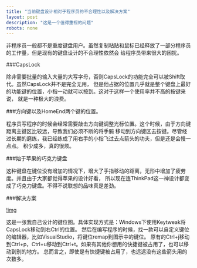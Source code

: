 ```yaml
---
title: "当前键盘设计相对于程序员的不合理性以及解决方案"
layout: post
description: "这是一个值得重视的问题"
robots: none
---
```


非程序员一般都不是重度键盘用户。虽然复制粘贴和鼠标已经释放了一部分程序员的工作量，但是现有的键盘设计的不合理性依然会
给程序员带来很大的困扰。

###CapsLock

除非需要批量的输入大量的大写字母，否则CapsLock的功能完全可以被Shift取代。虽然CapsLock并不是完全无用，
但是他占据的位置几乎就是整个键盘上最好的功能键的位置，小指一动就可以按到。这对于这样一个使用率并不高的按键来说，
就是一种极大的浪费。

###方向键以及HomeEnd两个键的位置。

程序员写程序的时候会经常需要敲击方向键调整光标位置。这个时候，由于方向键距离主键区比较远，导致我们必须不断的将手腕
移动到方向键区去按键。尽管经过长期的磨练，我已经练成了用右手的小指飞过去点箭头的功夫，但是还是会慢一点点。
积少成多，真的很烦。

###始于苹果的巧克力键盘

这种键盘在键位没有增加的情况下，增大了手指移动的距离，无形中增加了疲劳度。并且由于大家都觉得苹果的设计好看，
所以现在连ThinkPad这一神设计都变成了巧克力键盘。不得不说联想的品味真是差劲。

###解决方案

[!img](https://raw.githubusercontent.com/StupidCodeGenerator/MySettings/master/map.jpg)

这是一张我自己设计的键位图。具体实现方式是：Windows下使用Keytweak将CapsLock移动到右Ctrl的位置。
然后在编写程序的时候，找一款可以自定义键位的编辑器，比如VisualStudio，将键位remap到图示中的键位。
原有的Ctrl+j移动到Ctrl+p，Ctrl+u移动到Ctrl+t。如果有其他你想用的快捷键被占用了，也可以移动到别的地方。
总而言之，即使是有快捷键被占用了，也远远没有这些箭头用的次数多。